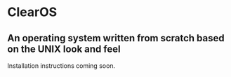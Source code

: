 # ClearOS
An operating system written from scratch based on the UNIX look and feel
------
Installation instructions coming soon.
